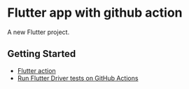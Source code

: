 # Flutter app with github action

A new Flutter project.

## Getting Started

- [Flutter action](https://github.com/marketplace/actions/flutter-action)
- [Run Flutter Driver tests on GitHub Actions](https://medium.com/flutter-community/run-flutter-driver-tests-on-github-actions-13c639c7e4ab)
